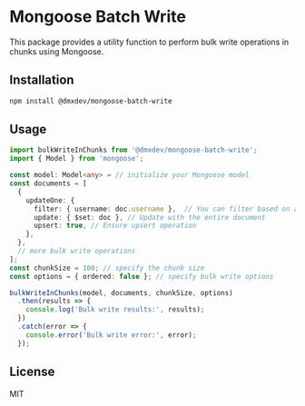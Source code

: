 # Mongoose Batch Write

This package provides a utility function to perform bulk write operations in chunks using Mongoose.

## Installation

```bash
npm install @dmxdev/mongoose-batch-write
```

## Usage

```typescript
import bulkWriteInChunks from '@dmxdev/mongoose-batch-write';
import { Model } from 'mongoose';

const model: Model<any> = // initialize your Mongoose model
const documents = [
  {
    updateOne: {
      filter: { username: doc.username },  // You can filter based on any field
      update: { $set: doc }, // Update with the entire document
      upsert: true, // Ensure upsert operation
    },
  },
  // more bulk write operations
];
const chunkSize = 100; // specify the chunk size
const options = { ordered: false }; // specify bulk write options

bulkWriteInChunks(model, documents, chunkSize, options)
  .then(results => {
    console.log('Bulk write results:', results);
  })
  .catch(error => {
    console.error('Bulk write error:', error);
  });
```

## License

MIT
